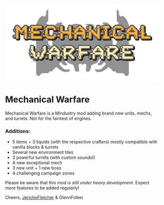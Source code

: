 ![Logo](icon.png)

# Mechanical Warfare
Mechanical Warfare is a Mindustry mod adding brand new units, mechs, and turrets. Not for the faintest of engines.

### Additions:
- 5 items + 3 liquids (with the respective crafters) mostly compatible with vanilla blocks & turrets
- Several new environment tiles
- 3 powerful turrets (with custom sounds!)
- A new exceptional mech
- 3 new unit + 1 new boss
- 4 challenging campaign zones

Please be aware that _this mod is still under heavy development._ Expect more features to be added regularly!

Cheers,
[JerichoFletcher](https://bit.ly/JF_IG) & GlennFolker
